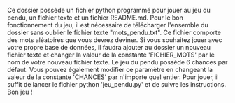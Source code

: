 Ce dossier possède un fichier python programmé pour jouer au jeu du pendu, un fichier texte et un fichier README.md. 
Pour le bon fonctionnement du jeu, il est nécessaire de télécharger l'ensemble du dossier sans oublier le fichier texte "mots_pendu.txt". Ce fichier comporte des mots aléatoires que vous devrez deviner. Si vous souhaitez jouer avec votre propre base de données, il faudra ajouter au dossier un nouveau fichier texte et changer la valeur de la constante 'FICHIER_MOTS' par le nom de votre nouveau fichier texte.
Le jeu du pendu possède 6 chances par défaut. Vous pouvez également modifier ce paramètre en changeant la valeur de la constante 'CHANCES' par n'importe quel entier.
Pour jouer, il suffit de lancer le fichier python 'jeu_pendu.py' et de suivre les instructions.
Bon jeu !
